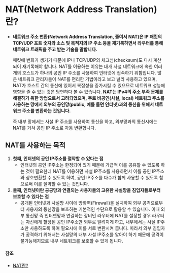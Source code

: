 # NAT(Network Address Translation)란?



- **네트워크 주소 변환(Network Address Translation, 줄여서 NAT)은 IP 패킷의 TCP/UDP 포트 숫자와 소스 및 목적지의 IP 주소 등을 재기록하면서 라우터를 통해 네트워크 트래픽을 주고 받는 기술을 말합니다.**

  패킷에 변화가 생기기 때문에 IP나 TCP/UDP의 체크섬(checksum)도 다시 계산되어 재기록해야 합니다. NAT를 이용하는 이유는 대개 사설 네트워크에 속한 여러 개의 호스트가 하나의 공인 IP 주소를 사용하여 인터넷에 접속하기 위함입니다. 많은 네트워크 관리자들이 NAT를 편리한 기법이라고 보고 널리 사용하고 있으며, NAT가 호스트 간의 통신에 있어서 복잡성을 증가시킬 수 있으므로 네트워크 성능에 영향을 줄 수 있는 것은 당연하다 볼 수 있습니다.
  **NAT는 IPv4의 주소 부족 문제를 해결하기 위한 방법으로서 고려되었으며, 주로 비공인(사설, local) 네트워크 주소를 사용하는 망에서 외부의 공인망(public, 예를 들면 인터넷)과의 통신을 위해서 네트워크 주소를 변환하는 것입니다.** 

  즉 내부 망에서는 사설 IP 주소를 사용하여 통신을 하고, 외부망과의 통신시에는 NAT를 거쳐 공인 IP 주소로 자동 변환합니다.

  

## NAT를 사용하는 목적

1. **첫째, 인터넷의 공인 IP주소를 절약할 수 있다는 점**
   - 인터넷의 공인 IP주소는 한정되어 있기 때문에 가급적 이를 공유할 수 있도록 하는 것이 필요한데 NAT를 이용하면 사설 IP주소를 사용하면서 이를 공인 IP주소와 상호변환할 수 있도록 하여, 공인 IP주소를 다수가 함께 사용할 수 있도록 함으로써 이를 절약할 수 있는 것입니다.
2. **둘째, 인터넷이란 공공망과 연결되는 사용자들의 고유한 사설망을 침입자들로부터 보호할 수 있다는 점**
   - 공개된 인터넷과 사설망 사이에 방화벽(Firewall)을 설치하여 외부 공격으로부터 사용자의 통신망을 보호하는 기본적인 수단으로 활용할 수 있습니다. 이때 외부 통신망 즉 인터넷망과 연결하는 장비인 라우터에 NAT를 설정할 경우 라우터는 자신에게 할당된 공인 IP주소만 외부로 알려지게 하고, 내부에서는 사설 IP주소만 사용하도록 하여 필요시에 이를 서로 변환시켜 줍니다. 따라서 외부 침입자가 공격하기 위해서는 사설망의 내부 사설 IP주소를 알아야 하기 때문에 공격이 불가능해지므로 내부 네트워크를 보호할 수 있게 됩니다.



#### 참조

- [NAT란?](https://jwprogramming.tistory.com/30)